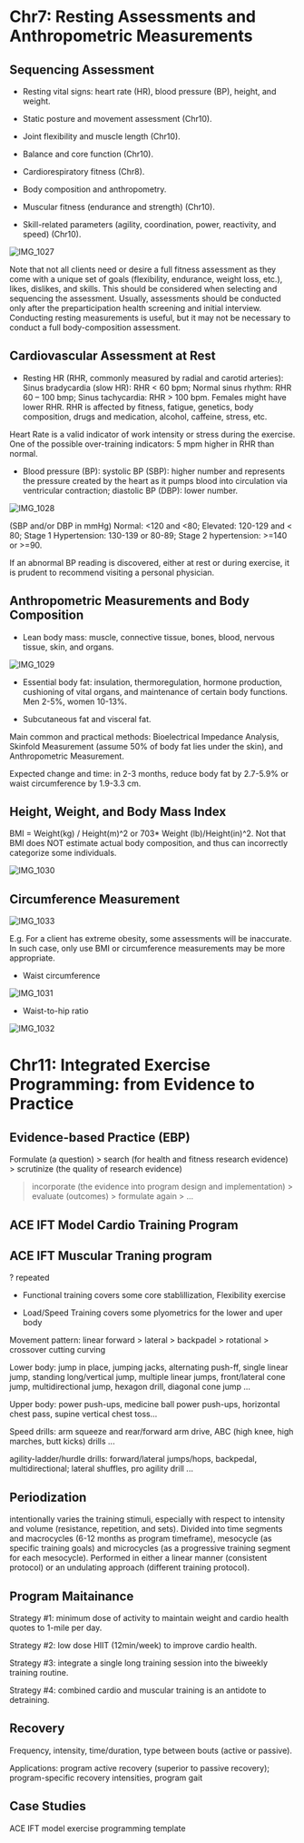 # Chr7: Resting Assessments and Anthropometric Measurements

## Sequencing Assessment

- Resting vital signs: heart rate (HR), blood pressure (BP), height, and weight.

- Static posture and movement assessment (Chr10). 

- Joint flexibility and muscle length (Chr10).

- Balance and core function (Chr10).

- Cardiorespiratory fitness (Chr8).

- Body composition and anthropometry.

- Muscular fitness (endurance and strength) (Chr10).

- Skill-related parameters (agility, coordination, power, reactivity, and speed) (Chr10).

![IMG_1027](https://github.com/Shantang3/ACE-CPT-Notes/assets/25567822/b06829d4-0b1c-485c-8331-89b7ce718015)

Note that not all clients need or desire a full fitness assessment as they come with a unique set of goals (flexibility, endurance, weight loss, etc.), likes, dislikes, and skills. This should be considered when selecting and sequencing the assessment. Usually, assessments should be conducted only after the preparticipation health screening and initial interview. Conducting resting measurements is useful, but it may not be necessary to conduct a full body-composition assessment. 


## Cardiovascular Assessment at Rest

- Resting HR (RHR, commonly measured by radial and carotid arteries): Sinus bradycardia (slow HR): RHR < 60 bpm; Normal sinus rhythm: RHR 60 – 100 bmp; Sinus tachycardia: RHR > 100 bpm. Females might have lower RHR. RHR is affected by fitness, fatigue, genetics, body composition, drugs and medication, alcohol, caffeine, stress, etc.

Heart Rate is a valid indicator of work intensity or stress during the exercise. One of the possible over-training indicators: 5 mpm higher in RHR than normal. 

- Blood pressure (BP): systolic BP (SBP): higher number and represents the pressure created by the heart as it pumps blood into circulation via ventricular contraction; diastolic BP (DBP): lower number.

![IMG_1028](https://github.com/Shantang3/ACE-CPT-Notes/assets/25567822/8285ff3e-0b3c-42bb-ab51-c36c2570d4d9)

(SBP and/or DBP in mmHg) Normal: <120 and <80; Elevated: 120-129 and < 80; Stage 1 Hypertension: 130-139 or 80-89; Stage 2 hypertension: >=140 or >=90.

If an abnormal BP reading is discovered, either at rest or during exercise, it is prudent to recommend visiting a personal physician. 


## Anthropometric Measurements and Body Composition

- Lean body mass: muscle, connective tissue, bones, blood, nervous tissue, skin, and organs.

![IMG_1029](https://github.com/Shantang3/ACE-CPT-Notes/assets/25567822/c0a81eff-a240-4f53-8f55-7223704ec277)

- Essential body fat: insulation, thermoregulation, hormone production, cushioning of vital organs, and maintenance of certain body functions. Men 2-5%, women 10-13%.

- Subcutaneous fat and visceral fat.

Main common and practical methods: Bioelectrical Impedance Analysis, Skinfold Measurement (assume 50% of body fat lies under the skin), and Anthropometric Measurement.

Expected change and time: in 2-3 months, reduce body fat by 2.7-5.9% or waist circumference by 1.9-3.3 cm. 


## Height, Weight, and Body Mass Index

BMI = Weight(kg) / Height(m)^2 or 703* Weight (lb)/Height(in)^2. Not that BMI does NOT estimate actual body composition, and thus can incorrectly categorize some individuals. 

![IMG_1030](https://github.com/Shantang3/ACE-CPT-Notes/assets/25567822/d3d42add-aefb-43b3-bf9b-ea51852d38a6)


## Circumference Measurement

![IMG_1033](https://github.com/Shantang3/ACE-CPT-Notes/assets/25567822/76bd4cdd-9765-425a-8a60-17c918db47b7)

E.g. For a client has extreme obesity, some assessments will be inaccurate. In such case, only use BMI or circumference measurements may be more appropriate.

- Waist circumference

![IMG_1031](https://github.com/Shantang3/ACE-CPT-Notes/assets/25567822/37bad9f0-0e2d-470d-962e-e12868ff063f)

- Waist-to-hip ratio

![IMG_1032](https://github.com/Shantang3/ACE-CPT-Notes/assets/25567822/7d0632b1-a55e-400c-b19a-feae6757da89)



# Chr11: Integrated Exercise Programming: from Evidence to Practice

## Evidence-based Practice (EBP)

Formulate (a question) > search (for health and fitness research evidence) > scrutinize (the quality of research evidence) 
> incorporate (the evidence into program design and implementation) > evaluate (outcomes) > formulate again > ...

## ACE IFT Model Cardio Training Program 

## ACE IFT Muscular Traning program

? repeated 

- Functional training covers some core stablillization, Flexibility exercise

- Load/Speed Training covers some plyometrics for the lower and uper body

Movement pattern: linear forward > lateral > backpadel > rotational > crossover cutting curving

Lower body: jump in place, jumping jacks, alternating push-ff, single linear jump, standing long/vertical jump, multiple linear jumps,
front/lateral cone jump, multidirectional jump, hexagon drill, diagonal cone jump ...

Upper body: power push-ups, medicine ball power push-ups, horizontal chest pass, supine vertical chest toss...

Speed drills: arm squeeze and rear/forward arm drive, ABC (high knee, high marches, butt kicks) drills ...

agility-ladder/hurdle drills: forward/lateral jumps/hops, backpedal, multidirectional; lateral shuffles, pro agility drill ...



## Periodization

intentionally varies the training stimuli, especially with respect to intensity and volume (resistance, repetition, and sets).
Divided into time segments and macrocycles (6-12 months as program timeframe), mesocycle (as specific training goals) and 
microcycles (as a progressive training segment for each mesocycle).
Performed in either a linear manner (consistent protocol) or an undulating approach (different training protocol).



## Program Maitainance 

Strategy #1: minimum dose of activity to maintain weight and cardio health quotes to 1-mile per day.

Strategy #2: low dose HIIT (12min/week) to improve cardio health.

Strategy #3: integrate a single long training session into the biweekly training routine.

Strategy #4: combined cardio and muscular training is an antidote to detraining. 


## Recovery

Frequency, intensity, time/duration, type between bouts (active or passive).

Applications: program active recovery (superior to passive recovery); program-specific recovery intensities, program gait


## Case Studies

ACE IFT model exercise programming template



